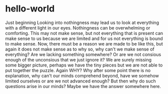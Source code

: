 # hello-world
Just beginning
Looking into nothingness may lead us to look at everything with a different light in our eyes. Nothingness can be overwhelming or comforting. 
This may not make sense, but not everything that is present can make sense to us because we are limited and for us not everything is bound to make sense. 
Now, there must be a reason we are made to be like this, but again it does not make sense as to why so, why can't we make sense of everything?
Are we lacking something somewhere? Or are we not consious enough of the unconsious that we just ignore it?
We are surely missing some bigger picture, perhaps we have the tiny pieces but we are not able to put together the puzzle. 
Again WHY?
Why after some point there is no explanation, why can't our minds comprehend beyond, have we somehow limited ourselves or are we not advanced enough?
But then why do such questions arise in our minds? Maybe we have the answer somewhere here.
